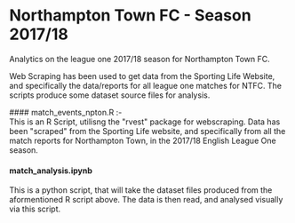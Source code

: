 # Northampton Town FC - Season 2017/18

Analytics on the league one 2017/18 season for Northampton Town FC.

Web Scraping has been used to get data from the Sporting Life Website, and specifically the data/reports for all league one matches for NTFC. The scripts produce some dataset source files for analysis.

#### match_events_npton.R :-  
This is an R Script, utilisng the "rvest" package for webscraping. Data has been "scraped" from the Sporting Life website, and specifically from all the match reports for Northampton Town, in the 2017/18 English League One season.

#### match_analysis.ipynb
This is a python script, that will take the dataset files produced from the aformentioned R script above. The data is then read, and analysed visually via this script.

